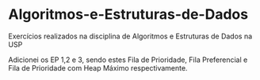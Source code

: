 # Algoritmos-e-Estruturas-de-Dados
Exercícios realizados na disciplina de Algoritmos e Estruturas de Dados na USP

Adicionei os EP 1,2 e 3, sendo estes Fila de Prioridade, Fila Preferencial e Fila de Prioridade com Heap Máximo respectivamente.
